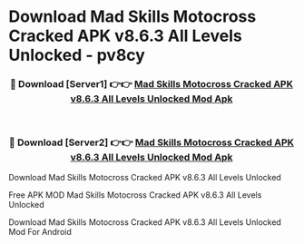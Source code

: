 # Download Mad Skills Motocross Cracked APK v8.6.3 All Levels Unlocked - pv8cy



<div align="center">
<h3>🔴 Download [Server1] 👉👉 <a href="https://momento.my/?title=Mad_Skills_Motocross_Cracked_APK_v8.6.3_All_Levels_Unlocked">Mad Skills Motocross Cracked APK v8.6.3 All Levels Unlocked Mod Apk</a></h3><br>

<h3>🔴 Download [Server2] 👉👉 <a href="https://momento.my/?title=Mad_Skills_Motocross_Cracked_APK_v8.6.3_All_Levels_Unlocked">Mad Skills Motocross Cracked APK v8.6.3 All Levels Unlocked Mod Apk</a></h3>
</div>



Download Mad Skills Motocross Cracked APK v8.6.3 All Levels Unlocked 

Free APK MOD Mad Skills Motocross Cracked APK v8.6.3 All Levels Unlocked 

Download Mad Skills Motocross Cracked APK v8.6.3 All Levels Unlocked Mod For Android
